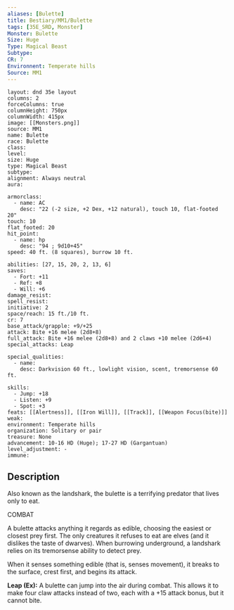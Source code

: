 ```yaml
---
aliases: [Bulette]
title: Bestiary/MM1/Bulette
tags: [35E_SRD, Monster]
Monster: Bulette
Size: Huge
Type: Magical Beast
Subtype: 
CR: 7
Environnent: Temperate hills
Source: MM1
---
```


```statblock
layout: dnd 35e layout
columns: 2
forceColumns: true
columnHeight: 750px
columnWidth: 415px
image: [[Monsters.png]]
source: MM1
name: Bulette
race: Bulette
class: 
level: 
size: Huge
type: Magical Beast
subtype: 
alignment: Always neutral
aura: 

armorclass:
  - name: AC
    desc: "22 (-2 size, +2 Dex, +12 natural), touch 10, flat-footed 20"
touch: 10
flat_footed: 20
hit_point:
  - name: hp
    desc: "94 ; 9d10+45"
speed: 40 ft. (8 squares), burrow 10 ft.

abilities: [27, 15, 20, 2, 13, 6]
saves:
  - Fort: +11
  - Ref: +8
  - Will: +6
damage_resist: 
spell_resist: 
initiative: 2
space/reach: 15 ft./10 ft.
cr: 7
base_attack/grapple: +9/+25
attack: Bite +16 melee (2d8+8)
full_attack: Bite +16 melee (2d8+8) and 2 claws +10 melee (2d6+4)
special_attacks: Leap

special_qualities:
  - name: 
    desc: Darkvision 60 ft., lowlight vision, scent, tremorsense 60 ft.

skills:
  - Jump: +18
  - Listen: +9
  - Spot: +3
feats: [[Alertness]], [[Iron Will]], [[Track]], [[Weapon Focus(bite)]]
weak: 
environment: Temperate hills
organization: Solitary or pair
treasure: None
advancement: 10-16 HD (Huge); 17-27 HD (Gargantuan)
level_adjustment: -
immune: 
```

## Description

<p>Also known as the landshark, the bulette is a terrifying predator that lives only to eat.</p>
<p>COMBAT</p>
<p>A bulette attacks anything it regards as edible, choosing the easiest or closest prey first. The only creatures it refuses to eat are elves (and it dislikes the taste of dwarves). When burrowing underground, a landshark relies on its tremorsense ability to detect prey.</p>
<p>When it senses something edible (that is, senses movement), it breaks to the surface, crest first, and begins its attack.</p>
<p>
            <b>Leap (Ex):</b> A bulette can jump into the air during combat. This allows it to make four claw attacks instead of two, each with a +15 attack bonus, but it cannot bite.</p>